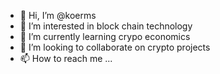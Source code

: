 - 👋 Hi, I’m @koerms
- 👀 I’m interested in block chain technology
- 🌱 I’m currently learning crypo economics
- 💞️ I’m looking to collaborate on crypto projects
- 📫 How to reach me ...

<!---
koerms/koerms is a ✨ special ✨ repository because its `README.md` (this file) appears on your GitHub profile.
You can click the Preview link to take a look at your changes.
--->
